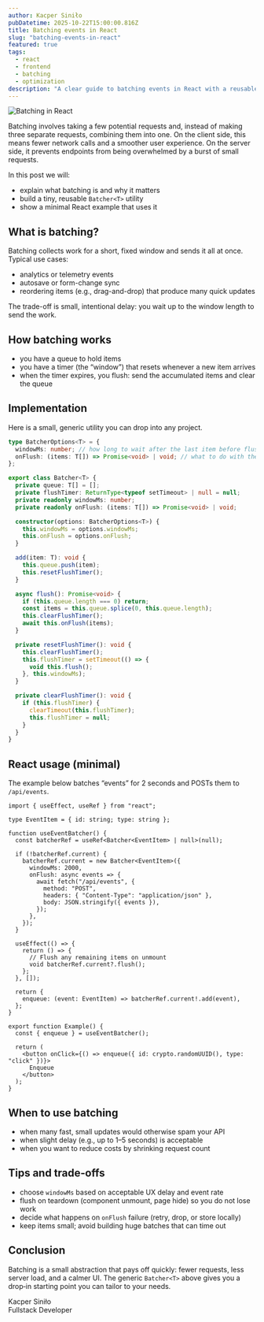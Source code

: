 ```yaml
---
author: Kacper Siniło
pubDatetime: 2025-10-22T15:00:00.816Z
title: Batching events in React
slug: "batching-events-in-react"
featured: true
tags:
  - react
  - frontend
  - batching
  - optimization
description: "A clear guide to batching events in React with a reusable utility."
---
```


![Batching in React](@assets/images/batching-graphic.png)

Batching involves taking a few potential requests and, instead of making three separate requests, combining them into one. On the client side, this means fewer network calls and a smoother user experience. On the server side, it prevents endpoints from being overwhelmed by a burst of small requests.

In this post we will:

- explain what batching is and why it matters
- build a tiny, reusable `Batcher<T>` utility
- show a minimal React example that uses it

## What is batching?

Batching collects work for a short, fixed window and sends it all at once. Typical use cases:

- analytics or telemetry events
- autosave or form-change sync
- reordering items (e.g., drag-and-drop) that produce many quick updates

The trade-off is small, intentional delay: you wait up to the window length to send the work.

## How batching works

- you have a queue to hold items
- you have a timer (the “window”) that resets whenever a new item arrives
- when the timer expires, you flush: send the accumulated items and clear the queue

## Implementation

Here is a small, generic utility you can drop into any project.

```ts
type BatcherOptions<T> = {
  windowMs: number; // how long to wait after the last item before flushing
  onFlush: (items: T[]) => Promise<void> | void; // what to do with the batch
};

export class Batcher<T> {
  private queue: T[] = [];
  private flushTimer: ReturnType<typeof setTimeout> | null = null;
  private readonly windowMs: number;
  private readonly onFlush: (items: T[]) => Promise<void> | void;

  constructor(options: BatcherOptions<T>) {
    this.windowMs = options.windowMs;
    this.onFlush = options.onFlush;
  }

  add(item: T): void {
    this.queue.push(item);
    this.resetFlushTimer();
  }

  async flush(): Promise<void> {
    if (this.queue.length === 0) return;
    const items = this.queue.splice(0, this.queue.length);
    this.clearFlushTimer();
    await this.onFlush(items);
  }

  private resetFlushTimer(): void {
    this.clearFlushTimer();
    this.flushTimer = setTimeout(() => {
      void this.flush();
    }, this.windowMs);
  }

  private clearFlushTimer(): void {
    if (this.flushTimer) {
      clearTimeout(this.flushTimer);
      this.flushTimer = null;
    }
  }
}
```

## React usage (minimal)

The example below batches “events” for 2 seconds and POSTs them to `/api/events`.

```tsx
import { useEffect, useRef } from "react";

type EventItem = { id: string; type: string };

function useEventBatcher() {
  const batcherRef = useRef<Batcher<EventItem> | null>(null);

  if (!batcherRef.current) {
    batcherRef.current = new Batcher<EventItem>({
      windowMs: 2000,
      onFlush: async events => {
        await fetch("/api/events", {
          method: "POST",
          headers: { "Content-Type": "application/json" },
          body: JSON.stringify({ events }),
        });
      },
    });
  }

  useEffect(() => {
    return () => {
      // Flush any remaining items on unmount
      void batcherRef.current?.flush();
    };
  }, []);

  return {
    enqueue: (event: EventItem) => batcherRef.current!.add(event),
  };
}

export function Example() {
  const { enqueue } = useEventBatcher();

  return (
    <button onClick={() => enqueue({ id: crypto.randomUUID(), type: "click" })}>
      Enqueue
    </button>
  );
}
```

## When to use batching

- when many fast, small updates would otherwise spam your API
- when slight delay (e.g., up to 1–5 seconds) is acceptable
- when you want to reduce costs by shrinking request count

## Tips and trade‑offs

- choose `windowMs` based on acceptable UX delay and event rate
- flush on teardown (component unmount, page hide) so you do not lose work
- decide what happens on `onFlush` failure (retry, drop, or store locally)
- keep items small; avoid building huge batches that can time out

## Conclusion

Batching is a small abstraction that pays off quickly: fewer requests, less server load, and a calmer UI. The generic `Batcher<T>` above gives you a drop‑in starting point you can tailor to your needs.

Kacper Siniło <br/>
Fullstack Developer
